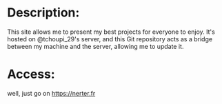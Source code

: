 # Description:  

This site allows me to present my best projects for everyone to enjoy.
It's hosted on @tchoupi_29's server, and this Git repository acts as a bridge between my machine and the server, allowing me to update it.  

# Access:  

well, just go on https://nerter.fr 
